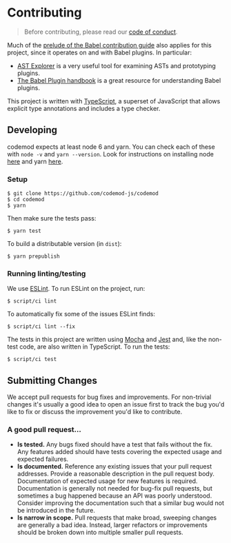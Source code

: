 # Contributing

> Before contributing, please read our [code of conduct](http://corner.squareup.com/codeofconduct.html).

Much of the [prelude of the Babel contribution guide](https://github.com/babel/babel/blob/7.0/CONTRIBUTING.md#not-sure-where-to-start) also applies for this project, since it operates on and with Babel plugins. In particular:

- [AST Explorer](http://astexplorer.net/#/scUfOmVOG5) is a very useful tool for examining ASTs and prototyping plugins.
- [The Babel Plugin handbook](https://github.com/thejameskyle/babel-handbook/blob/master/translations/en/plugin-handbook.md#babel-plugin-handbook) is a great resource for understanding Babel plugins.

This project is written with [TypeScript](https://www.typescriptlang.org/), a superset of JavaScript that allows explicit type annotations and includes a type checker.

## Developing

codemod expects at least node 6 and yarn. You can check each of these with `node -v` and `yarn --version`. Look for instructions on installing node [here](https://nodejs.org) and yarn [here](https://yarnpkg.com/).

### Setup

```
$ git clone https://github.com/codemod-js/codemod
$ cd codemod
$ yarn
```

Then make sure the tests pass:

```
$ yarn test
```

To build a distributable version (in `dist`):

```
$ yarn prepublish
```

### Running linting/testing

We use [ESLint](https://eslint.org/). To run ESLint on the project, run:

```
$ script/ci lint
```

To automatically fix some of the issues ESLint finds:

```
$ script/ci lint --fix
```

The tests in this project are written using [Mocha](https://mochajs.org/) and [Jest](https://jestjs.io/) and, like the non-test code, are also written in TypeScript. To run the tests:

```
$ script/ci test
```

## Submitting Changes

We accept pull requests for bug fixes and improvements. For non-trivial changes it's usually a good idea to open an issue first to track the bug you'd like to fix or discuss the improvement you'd like to contribute.

### A good pull request…

- **Is tested.** Any bugs fixed should have a test that fails without the fix. Any features added should have tests covering the expected usage and expected failures.
- **Is documented.** Reference any existing issues that your pull request addresses. Provide a reasonable description in the pull request body. Documentation of expected usage for new features is required. Documentation is generally not needed for bug-fix pull requests, but sometimes a bug happened because an API was poorly understood. Consider improving the documentation such that a similar bug would not be introduced in the future.
- **Is narrow in scope.** Pull requests that make broad, sweeping changes are generally a bad idea. Instead, larger refactors or improvements should be broken down into multiple smaller pull requests.
